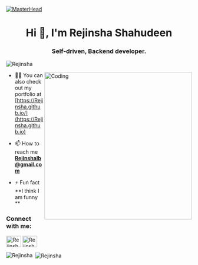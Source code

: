 [![MasterHead](https://angyal.in/open-source.png)](https://Rejinsha.github.io)
<h1 align="center">Hi 👋, I'm Rejinsha Shahudeen</h1>
<h3 align="center">Self-driven, Backend developer.</h3>

<p align="left"> <img src="https://komarev.com/ghpvc/?username=Rejinsha&label=Profile%20views&color=129e00&style=plastic" alt="Rejinsha" /> </p>
<img align="right" alt="Coding" width="400" src="https://static.vecteezy.com/system/resources/previews/000/677/514/non_2x/man-with-laptop-studying-or-working-concept.jpg">

- 👨‍💻 You can also check out my portfolio at [https://Rejinsha.github.io/](https://Rejinsha.github.io)

- 📫 How to reach me **Rejinshalb@gmail.com**

- ⚡ Fun fact **I think I am funny **

<h3 align="left">Connect with me:</h3>
<p align="left">
<a href="https://www.linkedin.com/in/rejinsha-shahudeen" target="blank"><img align="center" src="https://cdn.jsdelivr.net/npm/simple-icons@3.0.1/icons/linkedin.svg" alt="Rejinsha" height="30" width="40" /></a>
<a href="https://www.instagram.com/rejinsha" target="blank"><img align="center" src="https://cdn.jsdelivr.net/npm/simple-icons@3.0.1/icons/instagram.svg" alt="Rejinsha" height="30" width="40" /></a>
</p>

<p><img align="left" src="https://github-readme-stats.vercel.app/api/top-langs?username=Rejinsha&show_icons=true&locale=en&layout=compact" alt="Rejinsha" /></p>

<p>&nbsp;<img align="center" src="https://github-readme-stats.vercel.app/api?username=Rejinsha&show_icons=true&locale=en" alt="Rejinsha" /></p>





